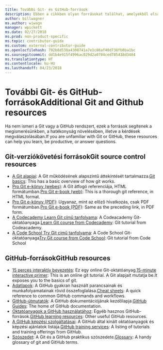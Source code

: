```yaml
---
title: További Git- és GitHub-források
description: Ebben a cikkben olyan forrásokat találhat, amelyekből elsajátíthatja a Git és a GitHub használatát a docs.microsoft.com-on való közreműködéshez.
author: billwagner
ms.author: wiwagn
manager: wpickett
ms.date: 02/27/2018
ms.prod: non-product-specific
ms.topic: contributor-guide
ms.custom: external-contributor-guide
ms.openlocfilehash: 792b8d530a4308741a7e1c86af40d738fb0ba1bc
ms.sourcegitcommit: dd1b4e915f4996ac029d2a0704ced785438d3484
ms.translationtype: HT
ms.contentlocale: hu-HU
ms.lasthandoff: 04/23/2018
---
```

# <a name="additional-git-and-github-resources"></a><span data-ttu-id="0773c-103">További Git- és GitHub-források</span><span class="sxs-lookup"><span data-stu-id="0773c-103">Additional Git and Github resources</span></span>

<span data-ttu-id="0773c-104">Ha nem ismeri a Git vagy a GitHub rendszert, ezek a források segítenek a megismerésünkben, a hatékonyság növelésében, illetve a kérdések megválaszolásában.</span><span class="sxs-lookup"><span data-stu-id="0773c-104">If you are unfamiliar with Git or GitHub, these resources can help you learn, be productive, or answer questions.</span></span>

## <a name="git-source-control-resources"></a><span data-ttu-id="0773c-105">Git-verziókövetési források</span><span class="sxs-lookup"><span data-stu-id="0773c-105">Git source control resources</span></span>

- <span data-ttu-id="0773c-106">[A Git alapjai](https://go.microsoft.com/fwlink/?linkid=853939): A Git működésének alapszintű áttekintését tartalmazza.</span><span class="sxs-lookup"><span data-stu-id="0773c-106">[Git basics](https://go.microsoft.com/fwlink/?linkid=853939): This has a basic overview of how git works.</span></span>
- <span data-ttu-id="0773c-107">[Pro Git e-könyv (webes)](https://go.microsoft.com/fwlink/?linkid=853940): A Git átfogó referenciája, HTML formátumban.</span><span class="sxs-lookup"><span data-stu-id="0773c-107">[Pro Git e-book (web)](https://go.microsoft.com/fwlink/?linkid=853940): This is a thorough git reference, in HTML format.</span></span>
- <span data-ttu-id="0773c-108">[Pro Git e-könyv (PDF)](https://progit2.s3.amazonaws.com/en/2016-03-22-f3531/progit-en.1084.pdf): Ugyanaz, mint az előző hivatkozás, csak PDF formátumban.</span><span class="sxs-lookup"><span data-stu-id="0773c-108">[Pro Git e-book (PDF)](https://progit2.s3.amazonaws.com/en/2016-03-22-f3531/progit-en.1084.pdf): Same as the preceding link, in PDF form.</span></span>
- <span data-ttu-id="0773c-109">[A Codecademy Learn Git című tanfolyama](https://www.codecademy.com/learn/learn-git): A Codeacademy Git-oktatóanyaga.</span><span class="sxs-lookup"><span data-stu-id="0773c-109">[Learn Git course from Codecademy](https://www.codecademy.com/learn/learn-git): Git tutorial from Codeacademy.</span></span>
- <span data-ttu-id="0773c-110">[A Code School Try Git című tanfolyama](https://www.codeschool.com/courses/try-git): A Code School Git-oktatóanyaga</span><span class="sxs-lookup"><span data-stu-id="0773c-110">[Try Git course from Code School](https://www.codeschool.com/courses/try-git): Git tutorial from Code School</span></span>

## <a name="github-resources"></a><span data-ttu-id="0773c-111">GitHub-források</span><span class="sxs-lookup"><span data-stu-id="0773c-111">GitHub resources</span></span>

- <span data-ttu-id="0773c-112">[15 perces interaktív bevezetés](https://try.github.io/): Ez egy online Git-oktatóanyag.</span><span class="sxs-lookup"><span data-stu-id="0773c-112">[15-minute interactive primer](https://try.github.io/): This is an online git tutorial.</span></span> <span data-ttu-id="0773c-113">A Git alapjait mutatja be.</span><span class="sxs-lookup"><span data-stu-id="0773c-113">It exposes you to the basics of git.</span></span>
- <span data-ttu-id="0773c-114">[Adatlapok](https://go.microsoft.com/fwlink/?linkid=853941): A GitHub gyakran használt parancsainak és munkafolyamatainak rövid összefoglalása.</span><span class="sxs-lookup"><span data-stu-id="0773c-114">[Cheat sheets](https://go.microsoft.com/fwlink/?linkid=853941): A quick reference to common GitHub commands and workflows.</span></span>
- <span data-ttu-id="0773c-115">[GitHub-útmutatók](https://guides.github.com/): A GitHub dokumentációjának kezdőlapja.</span><span class="sxs-lookup"><span data-stu-id="0773c-115">[GitHub Guides](https://guides.github.com/): The home of GitHub documentation.</span></span>
- <span data-ttu-id="0773c-116">[Oktatóanyagok a GitHub használatához](https://help.github.com/articles/git-and-github-learning-resources/): Egyéb hasznos GitHub-források.</span><span class="sxs-lookup"><span data-stu-id="0773c-116">[GitHub learning resources](https://help.github.com/articles/git-and-github-learning-resources/): Other useful GitHub resources.</span></span>
- <span data-ttu-id="0773c-117">[A GitHub képzési szolgáltatásai](https://services.github.com/training/): A GitHub által kínált oktatóanyagok és képzési ajánlatok listája.</span><span class="sxs-lookup"><span data-stu-id="0773c-117">[GitHub training services](https://services.github.com/training/): A listing of tutorials and training offerings from GitHub.</span></span>
- <span data-ttu-id="0773c-118">[Szószedet](https://help.github.com/articles/github-glossary): A Git és a GitHub praktikus szószedete.</span><span class="sxs-lookup"><span data-stu-id="0773c-118">[Glossary](https://help.github.com/articles/github-glossary): A handy glossary of git and GitHub terms.</span></span>
